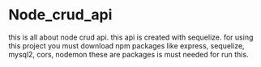 # Node_crud_api
this is all about node crud api. this api is created with sequelize.
for using this project you must download npm packages like express, sequelize, mysql2, cors, nodemon
these are packages is must needed for run this.
